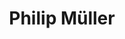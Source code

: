 ---
avatar: /images/people/philip-muller.jpg
avatar_small: /images/people/philip-muller_small.jpg
bio: Co-Founder and Lead Developer of Manjaro, and CEO at Manjaro GmbH & Co. KG
gplus: null
homepage: https://manjaro.org/
instagram: null
linkedin: null
title: Philip Müller
twitter: https://twitter.com/manjarolinux
type: guest
username: philip-muller
youtube: null
---